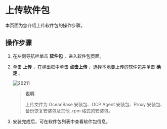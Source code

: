 上传软件包
==========================

本页面为您介绍上传软件包的操作步骤。

操作步骤
-------------------------

1. 在左侧导航栏单击 **软件包** ，进入软件包页面。

2. 单击 **上传** ，在弹出框中单击 **点击上传** ，选择本地要上传的软件包并单击 **确定** 。

   ![20211](https://help-static-aliyun-doc.aliyuncs.com/assets/img/zh-CN/2863960161/p213056.png)

   > **说明**
   >
   > 上传文件为 OceanBase 安装包、OCP Agent 安装包、Proxy 安装包、备份恢复安装包及其他 .rpm 格式的安装包。

3. 安装完成后，可在软件包列表中查看软件包信息。
